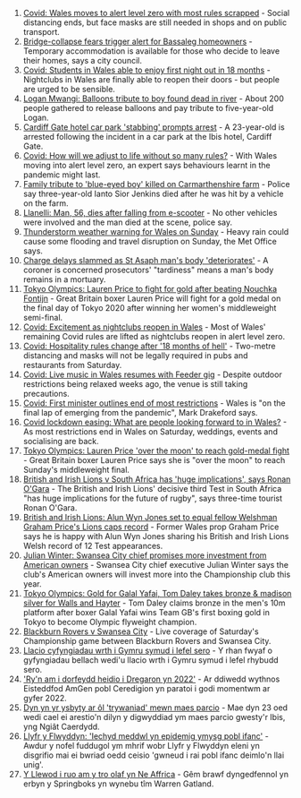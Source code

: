 1. [Covid: Wales moves to alert level zero with most rules scrapped](https://www.bbc.co.uk/news/uk-wales-58086808) - Social distancing ends, but face masks are still needed in shops and on public transport.
2. [Bridge-collapse fears trigger alert for Bassaleg homeowners](https://www.bbc.co.uk/news/uk-wales-58128542) - Temporary accommodation is available for those who decide to leave their homes, says a city council.
3. [Covid: Students in Wales able to enjoy first night out in 18 months](https://www.bbc.co.uk/news/uk-wales-58115223) - Nightclubs in Wales are finally able to reopen their doors - but people are urged to be sensible.
4. [Logan Mwangi: Balloons tribute to boy found dead in river](https://www.bbc.co.uk/news/uk-wales-58128725) - About 200 people gathered to release balloons and pay tribute to five-year-old Logan.
5. [Cardiff Gate hotel car park 'stabbing' prompts arrest](https://www.bbc.co.uk/news/uk-wales-58129985) - A 23-year-old is arrested following the incident in a car park at the Ibis hotel, Cardiff Gate.
6. [Covid: How will we adjust to life without so many rules?](https://www.bbc.co.uk/news/uk-wales-58121667) - With Wales moving into alert level zero, an expert says behaviours learnt in the pandemic might last.
7. [Family tribute to 'blue-eyed boy' killed on Carmarthenshire farm](https://www.bbc.co.uk/news/uk-wales-58119013) - Police say three-year-old Ianto Sior Jenkins died after he was hit by a vehicle on the farm.
8. [Llanelli: Man, 56, dies after falling from e-scooter](https://www.bbc.co.uk/news/uk-wales-58120458) - No other vehicles were involved and the man died at the scene, police say.
9. [Thunderstorm weather warning for Wales on Sunday](https://www.bbc.co.uk/news/uk-wales-58087494) - Heavy rain could cause some flooding and travel disruption on Sunday, the Met Office says.
10. [Charge delays slammed as St Asaph man's body 'deteriorates'](https://www.bbc.co.uk/news/uk-wales-58120457) - A coroner is concerned prosecutors' "tardiness" means a man's body remains in a mortuary.
11. [Tokyo Olympics: Lauren Price to fight for gold after beating Nouchka Fontijn](https://www.bbc.co.uk/sport/olympics/58111123) - Great Britain boxer Lauren Price will fight for a gold medal on the final day of Tokyo 2020 after winning her women's middleweight semi-final.
12. [Covid: Excitement as nightclubs reopen in Wales](https://www.bbc.co.uk/news/uk-wales-58123120) - Most of Wales' remaining Covid rules are lifted as nightclubs reopen in alert level zero.
13. [Covid: Hospitality rules change after '18 months of hell'](https://www.bbc.co.uk/news/uk-wales-58122602) - Two-metre distancing and masks will not be legally required in pubs and restaurants from Saturday.
14. [Covid: Live music in Wales resumes with Feeder gig](https://www.bbc.co.uk/news/uk-wales-58122607) - Despite outdoor restrictions being relaxed weeks ago, the venue is still taking precautions.
15. [Covid: First minister outlines end of most restrictions](https://www.bbc.co.uk/news/uk-wales-58119923) - Wales is "on the final lap of emerging from the pandemic", Mark Drakeford says.
16. [Covid lockdown easing: What are people looking forward to in Wales?](https://www.bbc.co.uk/news/uk-wales-58103608) - As most restrictions end in Wales on Saturday, weddings, events and socialising are back.
17. [Tokyo Olympics: Lauren Price 'over the moon' to reach gold-medal fight](https://www.bbc.co.uk/sport/av/olympics/58112406) - Great Britain boxer Lauren Price says she is "over the moon" to reach Sunday's middleweight final.
18. [British and Irish Lions v South Africa has 'huge implications', says Ronan O'Gara](https://www.bbc.co.uk/sport/rugby-union/58119049) - The British and Irish Lions' decisive third Test in South Africa "has huge implications for the future of rugby", says three-time tourist Ronan O'Gara.
19. [British and Irish Lions: Alun Wyn Jones set to equal fellow Welshman Graham Price's Lions caps record](https://www.bbc.co.uk/sport/rugby-union/58100205) - Former Wales prop Graham Price says he is happy with Alun Wyn Jones sharing his British and Irish Lions Welsh record of 12 Test appearances.
20. [Julian Winter: Swansea City chief promises more investment from American owners](https://www.bbc.co.uk/sport/football/58116561) - Swansea City chief executive Julian Winter says the club's American owners will invest more into the Championship club this year.
21. [Tokyo Olympics: Gold for Galal Yafai, Tom Daley takes bronze & madison silver for Walls and Hayter](https://www.bbc.co.uk/sport/olympics/58126242) - Tom Daley claims bronze in the men's 10m platform after boxer Galal Yafai wins Team GB's first boxing gold in Tokyo to become Olympic flyweight champion.
22. [Blackburn Rovers v Swansea City](https://www.bbc.co.uk/sport/football/58035723) - Live coverage of Saturday's Championship game between Blackburn Rovers and Swansea City.
23. [Llacio cyfyngiadau wrth i Gymru symud i lefel sero](https://www.bbc.co.uk/newyddion/58120975) - Y rhan fwyaf o gyfyngiadau bellach wedi'u llacio wrth i Gymru symud i lefel rhybudd sero.
24. ['Ry'n am i dorfeydd heidio i Dregaron yn 2022'](https://www.bbc.co.uk/newyddion/58069672) - Ar ddiwedd wythnos Eisteddfod AmGen pobl Ceredigion yn paratoi i godi momentwm ar gyfer 2022.
25. [Dyn yn yr ysbyty ar ôl 'trywaniad' mewn maes parcio](https://www.bbc.co.uk/newyddion/58129886) - Mae dyn 23 oed wedi cael ei arestio'n dilyn y digwyddiad ym maes parcio gwesty'r Ibis, yng Ngiât Caerdydd.
26. [Llyfr y Flwyddyn: 'Iechyd meddwl yn epidemig ymysg pobl ifanc'](https://www.bbc.co.uk/newyddion/58118224) - Awdur y nofel fuddugol ym mhrif wobr Llyfr y Flwyddyn eleni yn disgrifio mai ei bwriad oedd ceisio 'gwneud i rai pobl ifanc deimlo'n llai unig'.
27. [Y Llewod i ruo am y tro olaf yn Ne Affrica](https://www.bbc.co.uk/newyddion/58115263) - Gêm brawf dyngedfennol yn erbyn y Springboks yn wynebu tîm Warren Gatland.
